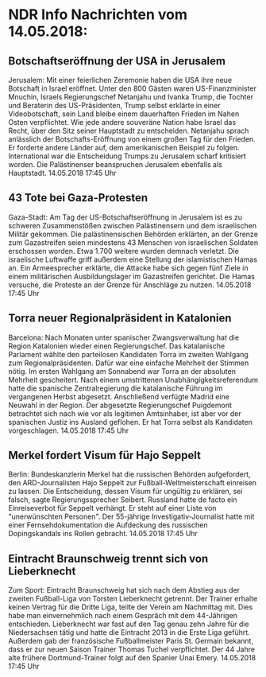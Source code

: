 # NDR Info Nachrichten vom 14.05.2018:


## Botschaftseröffnung der USA in Jerusalem
Jerusalem: Mit einer feierlichen Zeremonie haben die USA ihre neue Botschaft in Israel eröffnet. Unter den 800 Gästen waren US-Finanzminister Mnuchin, Israels Regierungschef Netanjahu und Ivanka Trump, die Tochter und Beraterin des US-Präsidenten, Trump selbst erklärte in einer Videobotschaft, sein Land bleibe einem dauerhaften Frieden im Nahen Osten verpflichtet. Wie jede andere souveräne Nation habe Israel das Recht, über den Sitz seiner Hauptstadt zu entscheiden. Netanjahu sprach anlässlich der Botschafts-Eröffnung von einem großen Tag für den Frieden. Er forderte andere Länder auf, dem amerikanischen Beispiel zu folgen. International war die Entscheidung Trumps zu Jerusalem scharf kritisiert worden. Die Palästinenser beanspruchen Jerusalem ebenfalls als Hauptstadt. 14.05.2018 17:45 Uhr 

## 43 Tote bei Gaza-Protesten
Gaza-Stadt: Am Tag der US-Botschaftseröffnung in Jerusalem ist es zu schweren Zusammenstößen zwischen Palästinensern und dem israelischen Militär gekommen. Die palästinensischen Behörden erklärten, an der Grenze zum Gazastreifen seien mindestens 43 Menschen von israelischen Soldaten erschossen worden. Etwa 1.700 weitere wurden demnach verletzt. Die israelische Luftwaffe griff außerdem eine Stellung der islamistischen Hamas an. Ein Armeesprecher erklärte, die Attacke habe sich gegen fünf Ziele in einem militärischen Ausbildungslager  im Gazastreifen gerichtet. Die Hamas versuche, die Proteste an der Grenze für Anschläge zu nutzen. 14.05.2018 17:45 Uhr 

## Torra neuer Regionalpräsident in Katalonien
Barcelona: Nach Monaten unter spanischer Zwangsverwaltung hat die Region Katalonien wieder einen Regierungschef. Das katalanische Parlament wählte den parteilosen Kandidaten Torra im zweiten Wahlgang zum Regionalpräsidenten. Dafür war eine einfache Mehrheit der Stimmen nötig. Im ersten Wahlgang am Sonnabend war Torra an der absoluten Mehrheit gescheitert. Nach einem umstrittenen Unabhängigkeitsreferendum hatte die spanische Zentralregierung die katalanische Führung im vergangenen Herbst abgesetzt. Anschließend verfügte Madrid eine Neuwahl in der Region. Der abgesetzte Regierungschef Puigdemont betrachtet sich nach wie vor als legitimen Amtsinhaber, ist aber vor der spanischen Justiz ins Ausland geflohen. Er hat Torra selbst als Kandidaten vorgeschlagen. 14.05.2018 17:45 Uhr 

## Merkel fordert Visum für Hajo Seppelt
Berlin: Bundeskanzlerin Merkel hat die russischen Behörden aufgefordert, den ARD-Journalisten Hajo Seppelt zur Fußball-Weltmeisterschaft einreisen zu lassen. Die Entscheidung, dessen Visum für ungültig zu erklären, sei falsch, sagte Regierungssprecher Seibert. Russland hatte de facto ein Einreiseverbot für Seppelt verhängt. Er steht auf einer Liste von "unerwünschten Personen". Der 55-jährige Investigativ-Journalist hatte mit einer Fernsehdokumentation die Aufdeckung des russischen Dopingskandals ins Rollen gebracht. 14.05.2018 17:45 Uhr 

## Eintracht Braunschweig trennt sich von Lieberknecht
Zum Sport: Eintracht Braunschweig hat sich nach dem Abstieg aus der zweiten Fußball-Liga von Torsten Lieberknecht getrennt. Der Trainer erhalte keinen Vertrag für die Dritte Liga, teilte der Verein am Nachmittag mit. Dies habe man einvernehmlich nach einem Gespräch mit dem 44-Jährigen entschieden. Lieberknecht war fast auf den Tag genau zehn Jahre für die Niedersachsen tätig und hatte die Eintracht 2013 in die Erste Liga geführt. Außerdem gab der französische Fußballmeister Paris St. Germain bekannt, dass er zur neuen Saison Trainer Thomas Tuchel verpflichtet. Der 44 Jahre alte frühere Dortmund-Trainer folgt auf den Spanier Unai Emery. 14.05.2018 17:45 Uhr 
